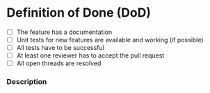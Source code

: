 # Definition of Done (DoD)

- [ ] The feature has a documentation
- [ ] Unit tests for new features are available and working (if possible)
- [ ] All tests have to be successful
- [ ] At least one reviewer has to accept the pull request
- [ ] All open threads are resolved

### Description 
<!--  Please include a brief summary of the changes this pull request introduces. -->

